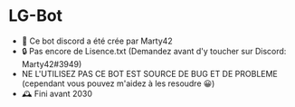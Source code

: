 # LG-Bot

- 👤 Ce bot discord a été crée par Marty42
- 🔒 Pas encore de Lisence.txt (Demandez avant d'y toucher sur Discord: Marty42#3949)
- NE L'UTILISEZ PAS CE BOT EST SOURCE DE BUG ET DE PROBLEME (cependant vous pouvez m'aidez à les resoudre 😀)
- 🕰 Fini avant 2030
